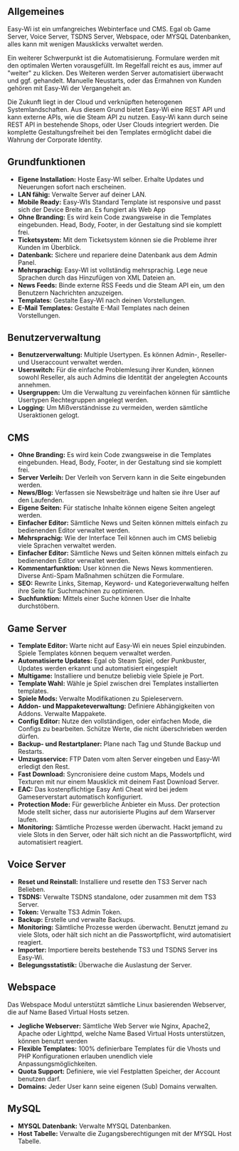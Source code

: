 ## Allgemeines

Easy-Wi ist ein umfangreiches Webinterface und CMS. Egal ob Game Server, Voice Server, TSDNS Server, Webspace, oder MYSQL Datenbanken, alles kann mit wenigen Mausklicks verwaltet werden.

Ein weiterer Schwerpunkt ist die Automatisierung. Formulare werden mit den optimalen Werten vorausgefüllt. Im Regelfall reicht es aus, immer auf "weiter" zu klicken. Des Weiteren werden Server automatisiert überwacht und ggf. gehandelt. Manuelle Neustarts, oder das Ermahnen von Kunden gehören mit Easy-Wi der Vergangeheit an.

Die Zukunft liegt in der Cloud und verknüpften heterogenen Systemlandschaften. Aus diesem Grund bietet Easy-Wi eine REST API und kann externe APIs, wie die Steam API zu nutzen.
Easy-Wi kann durch seine REST API in bestehende Shops, oder User Clouds integriert werden. Die komplette Gestaltungsfreiheit bei den Templates ermöglicht dabei die Wahrung der Corporate Identity.

## Grundfunktionen

- **Eigene Installation:** Hoste Easy-WI selber. Erhalte Updates und Neuerungen sofort nach erscheinen.
- **LAN fähig:** Verwalte Server auf deiner LAN.
- **Mobile Ready:** Easy-WIs Standard Template ist responsive und passt sich der Device Breite an. Es fungiert als Web App
- **Ohne Branding:** Es wird kein Code zwangsweise in die Templates eingebunden. Head, Body, Footer, in der Gestaltung sind sie komplett frei.
- **Ticketsystem:** Mit dem Ticketsystem können sie die Probleme ihrer Kunden im Überblick.
- **Datenbank:** Sichere und repariere deine Datenbank aus dem Admin Panel.
- **Mehrsprachig:** Easy-WI ist vollständig mehrsprachig. Lege neue Sprachen durch das Hinzufügen von XML Dateien an.
- **News Feeds:** Binde externe RSS Feeds und die Steam API ein, um den Benutzern Nachrichten anzuzeigen.
- **Templates:** Gestalte Easy-WI nach deinen Vorstellungen.
- **E-Mail Templates:** Gestalte E-Mail Templates nach deinen Vorstellungen.

## Benutzerverwaltung

- **Benutzerverwaltung:** Multiple Usertypen. Es können Admin-, Reseller- und Useraccount verwaltet werden.
- **Userswitch:** Für die einfache Problemlesung ihrer Kunden, können sowohl Reseller, als auch Admins die Identität der angelegten Accounts annehmen.
- **Usergruppen:** Um die Verwaltung zu vereinfachen können für sämtliche Usertypen Rechtegruppen angelegt werden.
- **Logging:** Um Mißverständnisse zu vermeiden, werden sämtliche Useraktionen gelogt.

## CMS

- **Ohne Branding:** Es wird kein Code zwangsweise in die Templates eingebunden. Head, Body, Footer, in der Gestaltung sind sie komplett frei.
- **Server Verleih:** Der Verleih von Servern kann in die Seite eingebunden werden.
- **News/Blog:** Verfassen sie Newsbeiträge und halten sie ihre User auf den Laufenden.
- **Eigene Seiten:** Für statische Inhalte können eigene Seiten angelegt werden.
- **Einfacher Editor:** Sämtliche News und Seiten können mittels einfach zu bedienenden Editor verwaltet werden.
- **Mehrsprachig:** Wie der Interface Teil können auch im CMS beliebig viele Sprachen verwaltet werden.
- **Einfacher Editor:** Sämtliche News und Seiten können mittels einfach zu bedienenden Editor verwaltet werden.
- **Kommentarfunktion:** User können die News News kommentieren. Diverse Anti-Spam Maßnahmen schützen die Formulare.
- **SEO:** Rewrite Links, Sitemap, Keyword- und Kategorieverwaltung helfen ihre Seite für Suchmachinen zu optimieren.
- **Suchfunktion:** Mittels einer Suche können User die Inhalte durchstöbern.

## Game Server

- **Template Editor:** Warte nicht auf Easy-Wi ein neues Spiel einzubinden. Spiele Templates können bequem verwaltet werden.
- **Automatisierte Updates:** Egal ob Steam Spiel, oder Punkbuster, Updates werden erkannt und automatisiert eingespielt
- **Multigame:** Installiere und benutze beliebig viele Spiele je Port.
- **Template Wahl:** Wähle je Spiel zwischen drei Templates installierten templates.
- **Spiele Mods:** Verwalte Modifikationen zu Spieleservern.
- **Addon- und Mappaketeverwaltung:** Definiere Abhängigkeiten von Addons. Verwalte Mappakete.
- **Config Editor:** Nutze den vollständigen, oder einfachen Mode, die Configs zu bearbeiten. Schütze Werte, die nicht überschrieben werden dürfen.
- **Backup- und Restartplaner:** Plane nach Tag und Stunde Backup und Restarts.
- **Umzugsservice:** FTP Daten vom alten Server eingeben und Easy-WI erledigt den Rest.
- **Fast Download:** Syncronisiere deine custom Maps, Models und Texturen mit nur einem Mausklick mit deinem Fast Download Server.
- **EAC:** Das kostenpflichtige Easy Anti Cheat wird bei jedem Gameserverstart automatisch konfiguriert.
- **Protection Mode:** Für gewerbliche Anbieter ein Muss. Der protection Mode stellt sicher, dass nur autorisierte Plugins auf dem Warserver laufen.
- **Monitoring:** Sämtliche Prozesse werden überwacht. Hackt jemand zu viele Slots in den Server, oder hält sich nicht an die Passwortpflicht, wird automatisiert reagiert.

## Voice Server

- **Reset und Reinstall:** Installiere und resette den TS3 Server nach Belieben.
- **TSDNS:** Verwalte TSDNS standalone, oder zusammen mit dem TS3 Server.
- **Token:** Verwalte TS3 Admin Token.
- **Backup:** Erstelle und verwalte Backups.
- **Monitoring:** Sämtliche Prozesse werden überwacht. Benutzt jemand zu viele Slots, oder hält sich nicht an die Passwortpflicht, wird automatisiert reagiert.
- **Importer:** Importiere bereits bestehende TS3 und TSDNS Server ins Easy-Wi.
- **Belegungsstatistik:** Überwache die Auslastung der Server.

## Webspace

Das Webspace Modul unterstützt sämtliche Linux basierenden Webserver, die auf Name Based Virtual Hosts setzen.

- **Jegliche Webserver:** Sämtliche Web Server wie Nginx, Apache2, Apache oder Lighttpd, welche Name Based Virtual Hosts unterstützen, können benutzt werden
- **Flexible Templates:** 100% definierbare Templates für die Vhosts und PHP Konfigurationen erlauben unendlich viele Anpassungsmöglichkeiten.
- **Quota Support:** Definiere, wie viel Festplatten Speicher, der Account benutzen darf.
- **Domains:** Jeder User kann seine eigenen (Sub) Domains verwalten.

## MySQL

- **MYSQL Datenbank:** Verwalte MYSQL Datenbanken.
- **Host Tabelle:** Verwalte die Zugangsberechtigungen mit der MYSQL Host Tabelle.
